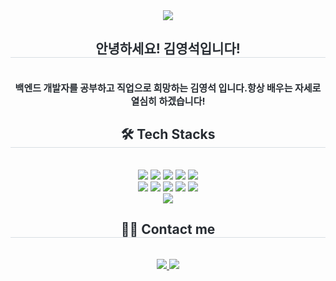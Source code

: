 <div align= "center">
    <img src="https://capsule-render.vercel.app/api?type=rounded&color=9cf7e8&height=120&text=Welcome%20To%20My%20GitHub&animation=&fontColor=000000&fontSize=50" />
    </div>
    <div align= "center"> 
    <h2 style="border-bottom: 1px solid #d8dee4; color: #282d33;"> 안녕하세요! 김영석입니다! </h2>  
    <div style="font-weight: 700; font-size: 15px; text-align: center; color: #282d33;"> <br>백엔드 개발자를 공부하고 직업으로 희망하는 김영석 입니다.</li>항상 배우는 자세로 열심히 하겠습니다! </div> 
    </div>
    <div align= "center">
    <h2 style="border-bottom: 1px solid #d8dee4; color: #282d33;"> 🛠️ Tech Stacks </h2> <br> 
    <div style="margin: 0 auto; text-align: center;" align= "center"> <img src="https://img.shields.io/badge/Amazon AWS-232F3E?style=for-the-badge&logo=Amazon AWS&logoColor=white">
          <img src="https://img.shields.io/badge/Github-181717?style=for-the-badge&logo=Github&logoColor=white">
          <img src="https://img.shields.io/badge/Java-007396?style=for-the-badge&logo=Java&logoColor=white">
          <img src="https://img.shields.io/badge/jQuery-0769AD?style=for-the-badge&logo=jQuery&logoColor=white">
          <img src="https://img.shields.io/badge/Javascript-F7DF1E?style=for-the-badge&logo=Javascript&logoColor=white">
          <br/><img src="https://img.shields.io/badge/MySQL-4479A1?style=for-the-badge&logo=MySQL&logoColor=white">
          <img src="https://img.shields.io/badge/Notion-000000?style=for-the-badge&logo=Notion&logoColor=white">
          <img src="https://img.shields.io/badge/Oracle-F80000?style=for-the-badge&logo=Oracle&logoColor=white">
          <img src="https://img.shields.io/badge/Python-3776AB?style=for-the-badge&logo=Python&logoColor=white">
          <img src="https://img.shields.io/badge/Spring-6DB33F?style=for-the-badge&logo=Spring&logoColor=white">
          <br/><img src="https://img.shields.io/badge/Spring Boot-6DB33F?style=for-the-badge&logo=Spring Boot&logoColor=white">
          </div>
    </div>
    <div align= "center">
    <h2 style="border-bottom: 1px solid #d8dee4; color: #282d33;"> 🧑‍💻 Contact me </h2> <br> 
    <div align= "center"> <a href=https://feline-sailboat-dab.notion.site/b0d3f976e48a4916b8ce7e5c7c7ca266?pvs=4> <img src="https://img.shields.io/badge/Notion-000000?style=for-the-badge&logo=Notion&logoColor=white&link=https://feline-sailboat-dab.notion.site/b0d3f976e48a4916b8ce7e5c7c7ca266?pvs=4"> </a>
         <a href=mailto:zaxscd122@gmail.com> <img src="https://img.shields.io/badge/Gmail-EA4335?style=for-the-badge&logo=Gmail&logoColor=white&link=mailto:zaxscd122@gmail.com"> </a>
          </div>  <br> 
    <div align= "center">  </div> 
    </div>
    
